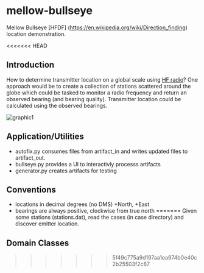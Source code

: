 # mellow-bullseye
Mellow Bullseye [HFDF] (https://en.wikipedia.org/wiki/Direction_finding) location demonstration.

<<<<<<< HEAD
## Introduction
How to determine transmitter location on a global scale using [HF radio](https://en.wikipedia.org/wiki/High_frequency)?  One approach would be to create a collection of stations scattered around the globe which could be tasked to monitor a radio frequency and return an observed bearing (and bearing quality).  Transmitter location could be calculated using the observed bearings.

![graphic1](https://github.com/guycole/mellow-bullseye/blob/main/early.png)

## Application/Utilities
+ autofix.py consumes files from artifact_in and writes updated files to artifact_out.
+ bullseye.py provides a UI to interactivly processs artifacts
+ generator.py creates artifacts for testing

## Conventions
+ locations in decimal degrees (no DMS) +North, +East
+ bearings are always positive, clockwise from true north
=======
Given some stations (stations.dat), read the cases (in case directory) and discover emitter location.

## Domain Classes
>>>>>>> 5f49c775a9d197aa1ea974b0e40c2b25503f2c87
